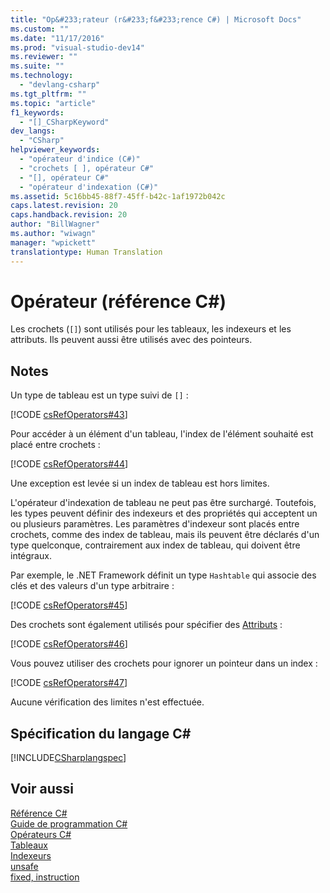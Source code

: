 ```yaml
---
title: "Op&#233;rateur (r&#233;f&#233;rence C#) | Microsoft Docs"
ms.custom: ""
ms.date: "11/17/2016"
ms.prod: "visual-studio-dev14"
ms.reviewer: ""
ms.suite: ""
ms.technology: 
  - "devlang-csharp"
ms.tgt_pltfrm: ""
ms.topic: "article"
f1_keywords: 
  - "[]_CSharpKeyword"
dev_langs: 
  - "CSharp"
helpviewer_keywords: 
  - "opérateur d'indice (C#)"
  - "crochets [ ], opérateur C#"
  - "[], opérateur C#"
  - "opérateur d'indexation (C#)"
ms.assetid: 5c16bb45-88f7-45ff-b42c-1af1972b042c
caps.latest.revision: 20
caps.handback.revision: 20
author: "BillWagner"
ms.author: "wiwagn"
manager: "wpickett"
translationtype: Human Translation
---
```

# Op&#233;rateur (r&#233;f&#233;rence C#)
Les crochets \(`[]`\) sont utilisés pour les tableaux, les indexeurs et les attributs.  Ils peuvent aussi être utilisés avec des pointeurs.  
  
## Notes  
 Un type de tableau est un type suivi de `[]` :  
  
 [!CODE [csRefOperators#43](../CodeSnippet/VS_Snippets_VBCSharp/csrefOperators#43)]  
  
 Pour accéder à un élément d'un tableau, l'index de l'élément souhaité est placé entre crochets :  
  
 [!CODE [csRefOperators#44](../CodeSnippet/VS_Snippets_VBCSharp/csrefOperators#44)]  
  
 Une exception est levée si un index de tableau est hors limites.  
  
 L'opérateur d'indexation de tableau ne peut pas être surchargé. Toutefois, les types peuvent définir des indexeurs et des propriétés qui acceptent un ou plusieurs paramètres.  Les paramètres d'indexeur sont placés entre crochets, comme des index de tableau, mais ils peuvent être déclarés d'un type quelconque, contrairement aux index de tableau, qui doivent être intégraux.  
  
 Par exemple, le .NET Framework définit un type `Hashtable` qui associe des clés et des valeurs d'un type arbitraire :  
  
 [!CODE [csRefOperators#45](../CodeSnippet/VS_Snippets_VBCSharp/csrefOperators#45)]  
  
 Des crochets sont également utilisés pour spécifier des [Attributs](../Topic/Attributes%20\(C%23%20and%20Visual%20Basic\).md) :  
  
 [!CODE [csRefOperators#46](../CodeSnippet/VS_Snippets_VBCSharp/csrefOperators#46)]  
  
 Vous pouvez utiliser des crochets pour ignorer un pointeur dans un index :  
  
 [!CODE [csRefOperators#47](../CodeSnippet/VS_Snippets_VBCSharp/csrefOperators#47)]  
  
 Aucune vérification des limites n'est effectuée.  
  
## Spécification du langage C\#  
 [!INCLUDE[CSharplangspec](../../../csharp/language-reference/keywords/includes/csharplangspec_md.md)]  
  
## Voir aussi  
 [Référence C\#](../../../csharp/language-reference/index.md)   
 [Guide de programmation C\#](../../../csharp/programming-guide/index.md)   
 [Opérateurs C\#](../../../csharp/language-reference/operators/index.md)   
 [Tableaux](../../../csharp/programming-guide/arrays/index.md)   
 [Indexeurs](../../../csharp/programming-guide/indexers/index.md)   
 [unsafe](../../../csharp/language-reference/keywords/unsafe.md)   
 [fixed, instruction](../../../csharp/language-reference/keywords/fixed-statement.md)